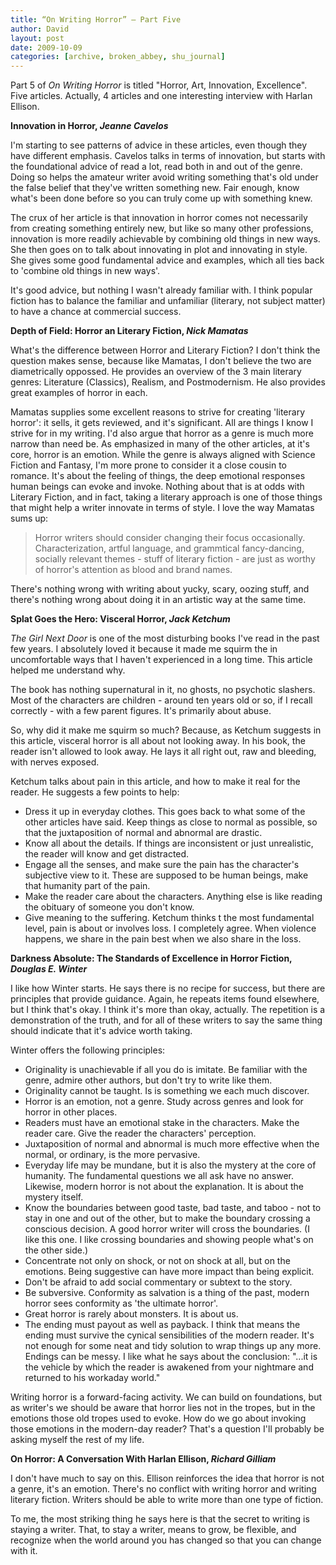 ```yaml
---
title: “On Writing Horror” – Part Five
author: David
layout: post
date: 2009-10-09
categories: [archive, broken_abbey, shu_journal]
---
```


Part 5 of _On Writing Horror_ is titled "Horror, Art, Innovation, Excellence".
Five articles. Actually, 4 articles and one interesting interview with Harlan
Ellison.

**Innovation in Horror, _Jeanne Cavelos_**

I'm starting to see patterns of advice in these articles, even though they have
different emphasis. Cavelos talks in terms of innovation, but starts with the
foundational advice of read a lot, read both in and out of the genre. Doing so
helps the amateur writer avoid writing something that's old under the false
belief that they've written something new. Fair enough, know what's been done
before so you can truly come up with something knew.

The crux of her article is that innovation in horror comes not necessarily from
creating something entirely new, but like so many other professions, innovation
is more readily achievable by combining old things in new ways. She then goes on
to talk about innovating in plot and innovating in style. She gives some good
fundamental advice and examples, which all ties back to 'combine old things in
new ways'.

It's good advice, but nothing I wasn't already familiar with. I think popular
fiction has to balance the familiar and unfamiliar (literary, not subject
matter) to have a chance at commercial success.

**Depth of Field: Horror an Literary Fiction, _Nick Mamatas_**

What's the difference between Horror and Literary Fiction? I don't think the
question makes sense, because like Mamatas, I don't believe the two are
diametrically oppossed. He provides an overview of the 3 main literary genres:
Literature (Classics), Realism, and Postmodernism. He also provides great
examples of horror in each.

Mamatas supplies some excellent reasons to strive for creating 'literary
horror': it sells, it gets reviewed, and it's significant. All are things I know
I strive for in my writing. I'd also argue that horror as a genre is much more
narrow than need be. As emphasized in many of the other articles, at it's core,
horror is an emotion. While the genre is always aligned with Science Fiction and
Fantasy, I'm more prone to consider it a close cousin to romance. It's about the
feeling of things, the deep emotional responses human beings can evoke and
invoke. Nothing about that is at odds with Literary Fiction, and in fact, taking
a literary approach is one of those things that might help a writer innovate in
terms of style. I love the way Mamatas sums up:

> Horror writers should consider changing their focus occasionally.
> Characterization, artful language, and grammtical fancy-dancing, socially
> relevant themes - stuff of literary fiction - are just as worthy of horror's
> attention as blood and brand names.

There's nothing wrong with writing about yucky, scary, oozing stuff, and there's
nothing wrong about doing it in an artistic way at the same time.

**Splat Goes the Hero: Visceral Horror, _Jack Ketchum_**

_The Girl Next Door_ is one of the most disturbing books I've read in the past
few years. I absolutely loved it because it made me squirm the in uncomfortable
ways that I haven't experienced in a long time. This article helped me
understand why.

The book has nothing supernatural in it, no ghosts, no psychotic slashers. Most
of the characters are children - around ten years old or so, if I recall
correctly - with a few parent figures. It's primarily about abuse.

So, why did it make me squirm so much? Because, as Ketchum suggests in this
article, visceral horror is all about not looking away. In his book, the reader
isn't allowed to look away. He lays it all right out, raw and bleeding, with
nerves exposed.

Ketchum talks about pain in this article, and how to make it real for the
reader. He suggests a few points to help:

- Dress it up in everyday clothes. This goes back to what some of the other
  articles have said. Keep things as close to normal as possible, so that the
  juxtaposition of normal and abnormal are drastic.
- Know all about the details. If things are inconsistent or just unrealistic,
  the reader will know and get distracted.
- Engage all the senses, and make sure the pain has the character's subjective
  view to it. These are supposed to be human beings, make that humanity part of
  the pain.
- Make the reader care about the characters. Anything else is like reading the
  obituary of someone you don't know.
- Give meaning to the suffering. Ketchum thinks t the most fundamental level,
  pain is about or involves loss. I completely agree. When violence happens, we
  share in the pain best when we also share in the loss.

**Darkness Absolute: The Standards of Excellence in Horror Fiction, _Douglas E.
Winter_**

I like how Winter starts. He says there is no recipe for success, but there are
principles that provide guidance. Again, he repeats items found elsewhere, but I
think that's okay. I think it's more than okay, actually. The repetition is a
demonstration of the truth, and for all of these writers to say the same thing
should indicate that it's advice worth taking.

Winter offers the following principles:

- Originality is unachievable if all you do is imitate. Be familiar with the
  genre, admire other authors, but don't try to write like them.
- Originality cannot be taught. Is is something we each much discover.
- Horror is an emotion, not a genre. Study across genres and look for horror in
  other places.
- Readers must have an emotional stake in the characters. Make the reader care.
  Give the reader the characters' perception.
- Juxtaposition of normal and abnormal is much more effective when the normal,
  or ordinary, is the more pervasive.
- Everyday life may be mundane, but it is also the mystery at the core of
  humanity. The fundamental questions we all ask have no answer. Likewise,
  modern horror is not about the explanation. It is about the mystery itself.
- Know the boundaries between good taste, bad taste, and taboo - not to stay in
  one and out of the other, but to make the boundary crossing a conscious
  decision. A good horror writer will cross the boundaries. (I like this one. I
  like crossing boundaries and showing people what's on the other side.)
- Concentrate not only on shock, or not on shock at all, but on the emotions.
  Being suggestive can have more impact than being explicit.
- Don't be afraid to add social commentary or subtext to the story.
- Be subversive. Conformity as salvation is a thing of the past, modern horror
  sees conformity as 'the ultimate horror'.
- Great horror is rarely about monsters. It is about us.
- The ending must payout as well as payback. I think that means the ending must
  survive the cynical sensibilities of the modern reader. It's not enough for
  some neat and tidy solution to wrap things up any more. Endings can be messy.
  I like what he says about the conclusion: "...it is the vehicle by which the
  reader is awakened from your nightmare and returned to his workaday world."

Writing horror is a forward-facing activity. We can build on foundations, but as
writer's we should be aware that horror lies not in the tropes, but in the
emotions those old tropes used to evoke. How do we go about invoking those
emotions in the modern-day reader? That's a question I'll probably be asking
myself the rest of my life.

**On Horror: A Conversation With Harlan Ellison, _Richard Gilliam_**

I don't have much to say on this. Ellison reinforces the idea that horror is not
a genre, it's an emotion. There's no conflict with writing horror and writing
literary fiction. Writers should be able to write more than one type of fiction.

To me, the most striking thing he says here is that the secret to writing is
staying a writer. That, to stay a writer, means to grow, be flexible, and
recognize when the world around you has changed so that you can change with it.
